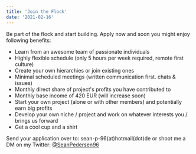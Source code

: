 ```yaml
---
title: 'Join the Flock'
date: '2021-02-16'
---
```

Be part of the flock and start building. Apply now and soon you might enjoy following benefits:
- Learn from an awesome team of passionate individuals
- Highly flexible schedule (only 5 hours per week required, remote first culture)
- Create your own hierarchies or join existing ones
- Minimal scheduled meetings (written communication first. chats & issues)
- Monthly direct share of project's profits you have contributed to
- Monthly base income of 420 EUR (will increase soon)
- Start your own project (alone or with other members) and potentially earn big profits
- Develop your own niche / project and work on whatever interests you / brings us forward
- Get a cool cup and a shirt

Send your application over to: sean-p-96(at)hotmail(dot)de or shoot me a DM on my Twitter: <a href="https://twitter.com/SeanPedersen96" rel="noreferrer noopener" target="_blank">@SeanPedersen96</a></p>
